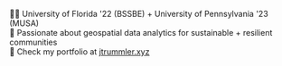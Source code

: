 👨‍🎓 University of Florida '22 (BSSBE) + University of Pennsylvania '23 (MUSA)  
🌟 Passionate about geospatial data analytics for sustainable + resilient communities  
🔗 Check my portfolio at [jtrummler.xyz](https://jtrummler.xyz)



<!--
**jtrummler/jtrummler** is a ✨ _special_ ✨ repository because its `README.md` (this file) appears on your GitHub profile.

Here are some ideas to get you started:

- 🔭 I’m currently working on ...
- 🌱 I’m currently learning ...
- 👯 I’m looking to collaborate on ...
- 🤔 I’m looking for help with ...
- 💬 Ask me about ...
- 📫 How to reach me: ...
- 😄 Pronouns: ...
- ⚡ Fun fact: ...
-->
